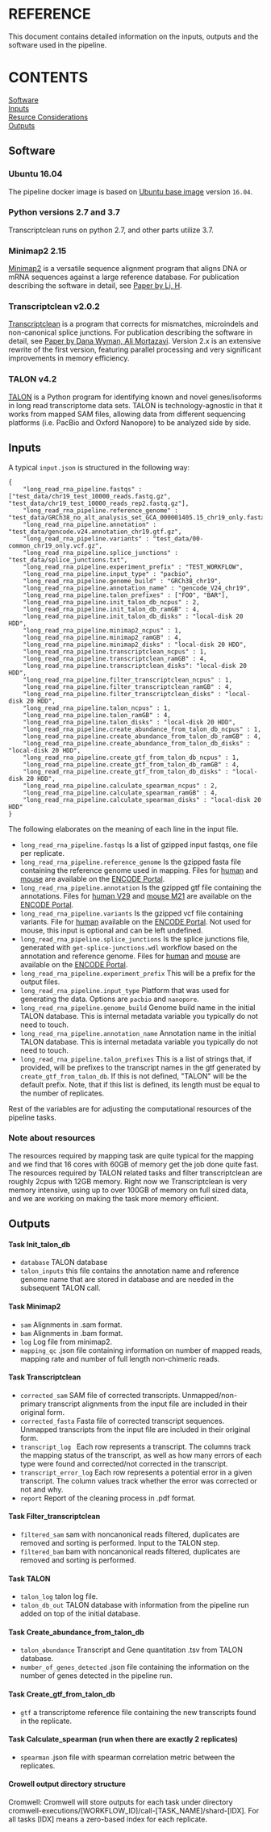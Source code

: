 # REFERENCE

This document contains detailed information on the inputs, outputs and the software used in the pipeline.

# CONTENTS

[Software](reference.md#software)  
[Inputs](reference.md#inputs)  
[Resurce Considerations](reference.md#note-about-resources)  
[Outputs](reference.md#outputs)

## Software

### Ubuntu 16.04

The pipeline docker image is based on [Ubuntu base image](https://hub.docker.com/_/ubuntu/) version `16.04`.

### Python versions 2.7 and 3.7

Transcriptclean runs on python 2.7, and other parts utilize 3.7.

### Minimap2 2.15

[Minimap2](https://github.com/lh3/minimap2) is a versatile sequence alignment program that aligns DNA or mRNA sequences against a large reference database. For publication describing the software in detail, see [Paper by Li, H](https://doi.org/10.1093/bioinformatics/bty191).

### Transcriptclean v2.0.2

[Transcriptclean](https://github.com/dewyman/TranscriptClean) is a program that corrects for mismatches, microindels and non-canonical splice junctions. For publication describing the software in detail, see [Paper by Dana Wyman, Ali Mortazavi](https://doi.org/10.1093/bioinformatics/bty483). Version 2.x is an extensive rewrite of the first version, featuring parallel processing and very significant improvements in memory efficiency.

### TALON v4.2

[TALON](https://github.com/dewyman/TALON) is a Python program for identifying known and novel genes/isoforms in long read transcriptome data sets. TALON is technology-agnostic in that it works from mapped SAM files, allowing data from different sequencing platforms (i.e. PacBio and Oxford Nanopore) to be analyzed side by side.

## Inputs

A typical `input.json` is structured in the following way:

```
{
    "long_read_rna_pipeline.fastqs" : ["test_data/chr19_test_10000_reads.fastq.gz", "test_data/chr19_test_10000_reads_rep2.fastq.gz"],
    "long_read_rna_pipeline.reference_genome" : "test_data/GRCh38_no_alt_analysis_set_GCA_000001405.15_chr19_only.fasta.gz",
    "long_read_rna_pipeline.annotation" : "test_data/gencode.v24.annotation_chr19.gtf.gz",
    "long_read_rna_pipeline.variants" : "test_data/00-common_chr19_only.vcf.gz",
    "long_read_rna_pipeline.splice_junctions" : "test_data/splice_junctions.txt",
    "long_read_rna_pipeline.experiment_prefix" : "TEST_WORKFLOW",
    "long_read_rna_pipeline.input_type" : "pacbio",
    "long_read_rna_pipeline.genome_build" : "GRCh38_chr19",
    "long_read_rna_pipeline.annotation_name" : "gencode_V24_chr19",
    "long_read_rna_pipeline.talon_prefixes" : ["FOO", "BAR"],
    "long_read_rna_pipeline.init_talon_db_ncpus" : 2,
    "long_read_rna_pipeline.init_talon_db_ramGB" : 4,
    "long_read_rna_pipeline.init_talon_db_disks" : "local-disk 20 HDD",
    "long_read_rna_pipeline.minimap2_ncpus" : 1,
    "long_read_rna_pipeline.minimap2_ramGB" : 4,
    "long_read_rna_pipeline.minimap2_disks" : "local-disk 20 HDD",
    "long_read_rna_pipeline.transcriptclean_ncpus" : 1,
    "long_read_rna_pipeline.transcriptclean_ramGB" : 4,
    "long_read_rna_pipeline.transcriptclean_disks": "local-disk 20 HDD",
    "long_read_rna_pipeline.filter_transcriptclean_ncpus" : 1,
    "long_read_rna_pipeline.filter_transcriptclean_ramGB" : 4,
    "long_read_rna_pipeline.filter_transcriptclean_disks" : "local-disk 20 HDD",
    "long_read_rna_pipeline.talon_ncpus" : 1,
    "long_read_rna_pipeline.talon_ramGB" : 4,
    "long_read_rna_pipeline.talon_disks" : "local-disk 20 HDD",
    "long_read_rna_pipeline.create_abundance_from_talon_db_ncpus" : 1,
    "long_read_rna_pipeline.create_abundance_from_talon_db_ramGB" : 4,
    "long_read_rna_pipeline.create_abundance_from_talon_db_disks" : "local-disk 20 HDD",
    "long_read_rna_pipeline.create_gtf_from_talon_db_ncpus" : 1,
    "long_read_rna_pipeline.create_gtf_from_talon_db_ramGB" : 4,
    "long_read_rna_pipeline.create_gtf_from_talon_db_disks" : "local-disk 20 HDD",
    "long_read_rna_pipeline.calculate_spearman_ncpus" : 2,
    "long_read_rna_pipeline.calculate_spearman_ramGB" : 4,
    "long_read_rna_pipeline.calculate_spearman_disks" : "local-disk 20 HDD"
}
```

The following elaborates on the meaning of each line in the input file.

* `long_read_rna_pipeline.fastqs` Is a list of gzipped input fastqs, one file per replicate.
* `long_read_rna_pipeline.reference_genome` Is the gzipped fasta file containing the reference genome used in mapping. Files for [human](https://www.encodeproject.org/files/GRCh38_no_alt_analysis_set_GCA_000001405.15/) and [mouse](https://www.encodeproject.org/files/mm10_no_alt_analysis_set_ENCODE/) are available on the [ENCODE Portal](https://https://www.encodeproject.org/).
* `long_read_rna_pipeline.annotation` Is the gzipped gtf file containing the annotations. Files for [human V29](https://www.encodeproject.org/files/gencode.v29.primary_assembly.annotation_UCSC_names/) and [mouse M21](https://www.encodeproject.org/files/gencode.vM21.primary_assembly.annotation_UCSC_names/) are available on the [ENCODE Portal](https://https://www.encodeproject.org/).
* `long_read_rna_pipeline.variants` Is the gzipped vcf file containing variants. File for [human](https://www.encodeproject.org/files/dbsnp-variants-00-common_all/) available on the [ENCODE Portal](https://https://www.encodeproject.org/). Not used for mouse, this input is optional and can be left undefined.
* `long_read_rna_pipeline.splice_junctions` Is the splice junctions file, generated with `get-splice-junctions.wdl` workflow based on the annotation and reference genome. Files for [human](https://www.encodeproject.org/files/ENCFF055LPJ/) and [mouse](https://www.encodeproject.org/files/ENCFF495CGH/) are available on the [ENCODE Portal](https://https://www.encodeproject.org/).
* `long_read_rna_pipeline.experiment_prefix` This will be a prefix for the output files.
* `long_read_rna_pipeline.input_type` Platform that was used for generating the data. Options are `pacbio` and `nanopore`.
* `long_read_rna_pipeline.genome_build` Genome build name in the initial TALON database. This is internal metadata variable you typically do not need to touch.
* `long_read_rna_pipeline.annotation_name` Annotation name in the initial TALON database. This is internal metadata variable you typically do not need to touch.
* `long_read_rna_pipeline.talon_prefixes` This is a list of strings that, if provided, will be prefixes to the transcript names in the gtf generated by `create_gtf_from_talon_db`. If this is not defined, "TALON" will be the default prefix. Note, that if this list is defined, its length must be equal to the number of replicates.

Rest of the variables are for adjusting the computational resources of the pipeline tasks.

### Note about resources

The resources required by mapping task are quite typical for the mapping and we find that 16 cores with 60GB of memory get the job done quite fast. The resources required by TALON related tasks and filter transcriptclean are roughly 2cpus with 12GB memory. Right now we Transcriptclean is very memory intensive, using up to over 100GB of memory on full sized data, and we are working on making the task more memory efficient.

## Outputs

#### Task Init_talon_db

* `database` TALON database
* `talon_inputs` this file contains the annotation name and reference genome name that are stored in database and are needed in the subsequent TALON call.

#### Task Minimap2

* `sam` Alignments in .sam format.
* `bam` Alignments in .bam format.
* `log` Log file from minimap2.
* `mapping_qc` .json file containing information on number of mapped reads, mapping rate and number of full length non-chimeric reads.

#### Task Transcriptclean

* `corrected_sam` SAM file of corrected transcripts. Unmapped/non-primary transcript alignments from the input file are included in their original form.
* `corrected_fasta` Fasta file of corrected transcript sequences. Unmapped transcripts from the input file are included in their original form.
* `transcript_log ` Each row represents a transcript. The columns track the mapping status of the transcript, as well as how many errors of each type were found and corrected/not corrected in the transcript.
* `transcript_error_log` Each row represents a potential error in a given transcript. The column values track whether the error was corrected or not and why.
* `report` Report of the cleaning process in .pdf format.

#### Task Filter_transcriptclean

* `filtered_sam` sam with noncanonical reads filtered, duplicates are removed and sorting is performed. Input to the TALON step.
* `filtered_bam` bam with noncanonical reads filtered, duplicates are removed and sorting is performed.

#### Task TALON

* `talon_log` talon log file.
* `talon_db_out` TALON database with information from the pipeline run added on top of the initial database.

#### Task Create_abundance_from_talon_db

* `talon_abundance` Transcript and Gene quantitation .tsv from TALON database.
* `number_of_genes_detected` .json file containing the information on the number of genes detected in the pipeline run.

#### Task Create_gtf_from_talon_db

* `gtf` a transcriptome reference file containing the new transcripts found in the replicate.

#### Task Calculate_spearman (run when there are exactly 2 replicates)

* `spearman` .json file with spearman correlation metric between the replicates.

#### Crowell output directory structure

Cromwell: Cromwell will store outputs for each task under directory cromwell-executions/[WORKFLOW_ID]/call-[TASK_NAME]/shard-[IDX]. For all tasks [IDX] means a zero-based index for each replicate.
